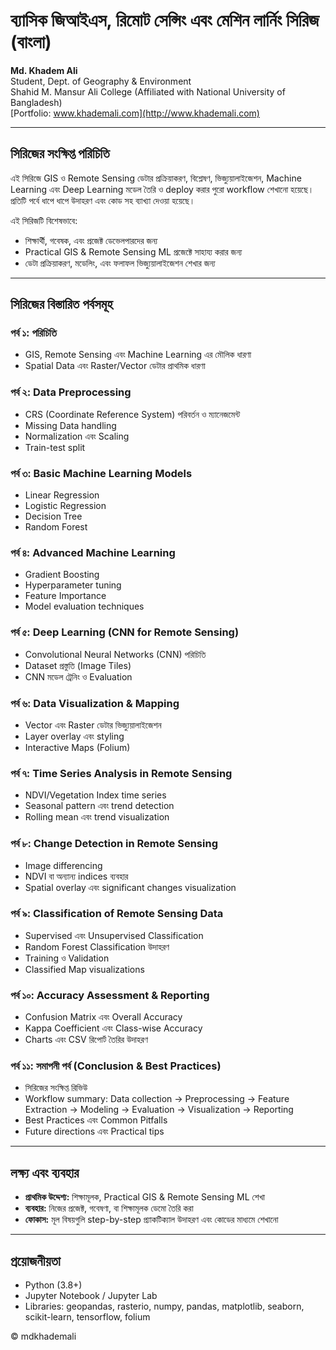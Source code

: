 # ব্যাসিক জিআইএস, রিমোট সেন্সিং এবং মেশিন লার্নিং সিরিজ (বাংলা)

**Md. Khadem Ali**  
Student, Dept. of Geography & Environment  
Shahid M. Mansur Ali College (Affiliated with National University of Bangladesh)  
[Portfolio: www.khademali.com](http://www.khademali.com)

---

## সিরিজের সংক্ষিপ্ত পরিচিতি

এই সিরিজে GIS ও Remote Sensing ডেটার প্রক্রিয়াকরণ, বিশ্লেষণ, ভিজ্যুয়ালাইজেশন, Machine Learning এবং Deep Learning মডেল তৈরি ও deploy করার পুরো workflow শেখানো হয়েছে। প্রতিটি পর্বে ধাপে ধাপে উদাহরণ এবং কোড সহ ব্যাখ্যা দেওয়া হয়েছে।

এই সিরিজটি বিশেষভাবে:  
- শিক্ষার্থী, গবেষক, এবং প্রজেক্ট ডেভেলপারদের জন্য  
- Practical GIS & Remote Sensing ML প্রজেক্টে সাহায্য করার জন্য  
- ডেটা প্রক্রিয়াকরণ, মডেলিং, এবং ফলাফল ভিজ্যুয়ালাইজেশন শেখার জন্য  

---

## সিরিজের বিস্তারিত পর্বসমূহ

### **পর্ব ১: পরিচিতি**
- GIS, Remote Sensing এবং Machine Learning এর মৌলিক ধারণা  
- Spatial Data এবং Raster/Vector ডেটার প্রাথমিক ধারণা  

### **পর্ব ২: Data Preprocessing**
- CRS (Coordinate Reference System) পরিবর্তন ও ম্যানেজমেন্ট  
- Missing Data handling  
- Normalization এবং Scaling  
- Train-test split  

### **পর্ব ৩: Basic Machine Learning Models**
- Linear Regression  
- Logistic Regression  
- Decision Tree  
- Random Forest  

### **পর্ব ৪: Advanced Machine Learning**
- Gradient Boosting  
- Hyperparameter tuning  
- Feature Importance  
- Model evaluation techniques  

### **পর্ব ৫: Deep Learning (CNN for Remote Sensing)**
- Convolutional Neural Networks (CNN) পরিচিতি  
- Dataset প্রস্তুতি (Image Tiles)  
- CNN মডেল ট্রেনিং ও Evaluation  

### **পর্ব ৬: Data Visualization & Mapping**
- Vector এবং Raster ডেটার ভিজ্যুয়ালাইজেশন  
- Layer overlay এবং styling  
- Interactive Maps (Folium)  

### **পর্ব ৭: Time Series Analysis in Remote Sensing**
- NDVI/Vegetation Index time series  
- Seasonal pattern এবং trend detection  
- Rolling mean এবং trend visualization  

### **পর্ব ৮: Change Detection in Remote Sensing**
- Image differencing  
- NDVI বা অন্যান্য indices ব্যবহার  
- Spatial overlay এবং significant changes visualization  

### **পর্ব ৯: Classification of Remote Sensing Data**
- Supervised এবং Unsupervised Classification  
- Random Forest Classification উদাহরণ  
- Training ও Validation  
- Classified Map visualizations  

### **পর্ব ১০: Accuracy Assessment & Reporting**
- Confusion Matrix এবং Overall Accuracy  
- Kappa Coefficient এবং Class-wise Accuracy  
- Charts এবং CSV রিপোর্ট তৈরির উদাহরণ  

### **পর্ব ১১: সমাপনী পর্ব (Conclusion & Best Practices)**
- সিরিজের সংক্ষিপ্ত রিভিউ  
- Workflow summary: Data collection → Preprocessing → Feature Extraction → Modeling → Evaluation → Visualization → Reporting  
- Best Practices এবং Common Pitfalls  
- Future directions এবং Practical tips  

---

## লক্ষ্য এবং ব্যবহার

- **প্রাথমিক উদ্দেশ্য:** শিক্ষামূলক, Practical GIS & Remote Sensing ML শেখা  
- **ব্যবহার:** নিজের প্রজেক্ট, গবেষণা, বা শিক্ষামূলক ডেমো তৈরি করা  
- **ফোকাস:** মূল বিষয়গুলি step-by-step প্র্যাকটিক্যাল উদাহরণ এবং কোডের মাধ্যমে শেখানো  

---

## প্রয়োজনীয়তা

- Python (3.8+)  
- Jupyter Notebook / Jupyter Lab  
- Libraries: geopandas, rasterio, numpy, pandas, matplotlib, seaborn, scikit-learn, tensorflow, folium

© mdkhademali
